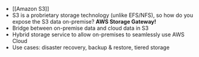 - [[Amazon S3]]
- S3 is a probrietary storage technology (unlike EFS/NFS), so how do you expose the S3 data on-premise? **AWS Storage Gateway!**
- Bridge between on-premise data and cloud data in S3
- Hybrid storage service to allow on-premises to seamlessly use AWS Cloud
- Use cases: disaster recovery, backup & restore, tiered storage